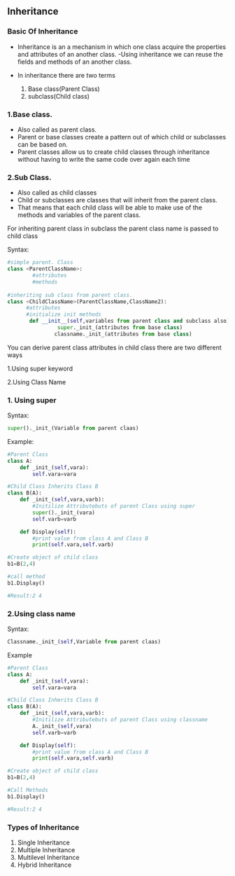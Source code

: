 ## Inheritance

### Basic Of Inheritance
- Inheritance is an a mechanism in which one class acquire the properties and attributes of an another class.
-Using inheritance we can reuse the fields and methods of an another class.
- In inheritance there are two terms

  1. Base class(Parent Class)
  2. subclass(Child class)

### 1.Base class.

- Also called as parent class.
- Parent or base classes create a pattern out of which child or subclasses can be based on. 
- Parent classes allow us to create child classes through inheritance without having to write the same code over again each time

### 2.Sub Class.

- Also called as child classes
- Child or subclasses are classes that will inherit from the parent class. 
- That means that each child class will be able to make use of the methods and variables of the parent class.

For inheriting parent class in subclass the parent  class name is passed to child class

Syntax:
```python
#simple parent. Class
class <ParentClassName>:
        #attributes
        #methods
        
#inheriting sub class from parent class.
class <ChildClassName>(ParentClassName,ClassName2):
      #attributes
      #initialize init methods
       def __init__(self,variables from parent class and subclass also):
                super._init_(attributes from base class)
               classname._init_(attributes from base class)

```
You can derive parent class attributes in child class there are two different ways 

 1.Using super keyword

2.Using Class Name

### 1. Using super
Syntax:
```python
super()._init_(Variable from parent claas)
```
Example:
```python
#Parent Class
class A:
	def _init_(self,vara):
		self.vara=vara

#Child Class Inherits Class B
class B(A):
	def _init_(self,vara,varb):
		#Initilize Attributebuts of parent Class using super
		super()._init_(vara)
		self.varb=varb

	def Display(self):
		#print value from class A and Class B
		print(self.vara,self.varb)

#Create object of child class
b1=B(2,4)

#call method
b1.Display()

#Result:2 4
```



### 2.Using class name

Syntax:
```python
Classname._init_(self,Variable from parent claas)
```

Example
```python
#Parent Class
class A:
	def _init_(self,vara):
		self.vara=vara

#Child Class Inherits Class B
class B(A):
	def _init_(self,vara,varb):
		#Initilize Attributebuts of parent Class using classname
		A._init_(self,vara)
		self.varb=varb

	def Display(self):
		#print value from class A and Class B
		print(self.vara,self.varb)

#Create object of child class
b1=B(2,4)

#Call Methods
b1.Display()

#Result:2 4
```
           
### Types of Inheritance

 1. Single Inheritance
 2. Multiple Inheritance
 3. Multilevel Inheritance
 4. Hybrid Inheritance
